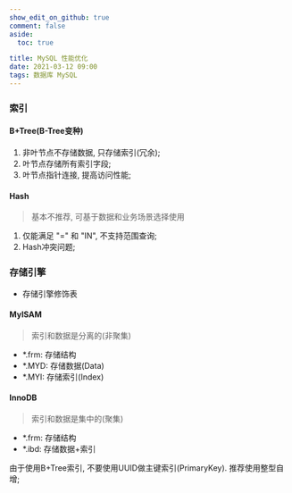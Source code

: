 ```yaml
---
show_edit_on_github: true
comment: false
aside:
  toc: true

title: MySQL 性能优化
date: 2021-03-12 09:00
tags: 数据库 MySQL
---
```


### 索引

#### B+Tree(B-Tree变种)

1. 非叶节点不存储数据, 只存储索引(冗余);
2. 叶节点存储所有索引字段;
3. 叶节点指针连接, 提高访问性能;

#### Hash

  > 基本不推荐, 可基于数据和业务场景选择使用

1. 仅能满足 "=" 和 "IN", 不支持范围查询;
2. Hash冲突问题;



### 存储引擎

  * 存储引擎修饰表

#### MyISAM

  > 索引和数据是分离的(非聚集)

  * *.frm: 存储结构
  * *.MYD: 存储数据(Data)
  * *.MYI: 存储索引(Index)
  

#### InnoDB

  > 索引和数据是集中的(聚集)

  * *.frm: 存储结构
  * *.ibd: 存储数据+索引

由于使用B+Tree索引, 不要使用UUID做主键索引(PrimaryKey). 推荐使用整型自增;


  